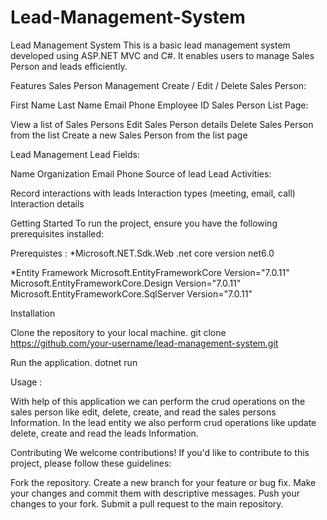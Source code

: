# Lead-Management-System
Lead Management System
This is a basic lead management system developed using ASP.NET MVC and C#. It enables users to manage Sales Person and leads efficiently.

Features
Sales Person Management
Create / Edit / Delete Sales Person:

First Name
Last Name
Email
Phone
Employee ID
Sales Person List Page:

View a list of Sales Persons
Edit Sales Person details
Delete Sales Person from the list
Create a new Sales Person from the list page

Lead Management
Lead Fields:

Name
Organization
Email
Phone
Source of lead
Lead Activities:

Record interactions with leads
Interaction types (meeting, email, call)
Interaction details


Getting Started
To run the project, ensure you have the following prerequisites installed:

Prerequistes : 
*Microsoft.NET.Sdk.Web
.net core version net6.0

*Entity Framework 
Microsoft.EntityFrameworkCore  Version="7.0.11"
Microsoft.EntityFrameworkCore.Design  Version="7.0.11"
Microsoft.EntityFrameworkCore.SqlServer  Version="7.0.11"


Installation

Clone the repository to your local machine.
git clone https://github.com/your-username/lead-management-system.git

Run the application.
dotnet run

Usage : 

With help of this application we can perform the crud operations on the sales person like edit, delete, create, and read the sales persons Information.
In the lead entity we also perform crud operations like update delete, create and read the leads Information.

Contributing
We welcome contributions! If you'd like to contribute to this project, please follow these guidelines:

Fork the repository.
Create a new branch for your feature or bug fix.
Make your changes and commit them with descriptive messages.
Push your changes to your fork.
Submit a pull request to the main repository.







